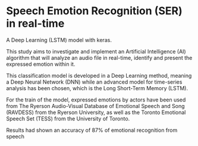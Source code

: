 # Speech Emotion Recognition (SER) in real-time
A Deep Learning (LSTM) model with keras.

This study aims to investigate and implement an Artificial Intelligence (AI) algorithm that will analyze an audio file in real-time, identify and present the expressed emotion within it.

This classification model is developed in a Deep Learning method, meaning a Deep Neural Network (DNN) while an advanced model for time-series analysis has been chosen, which is the Long Short-Term Memory (LSTM).

For the train of the model, expressed emotions by actors have been used from The Ryerson Audio-Visual Database of Emotional Speech and Song (RAVDESS) from the Ryerson University, as well as the Toronto Emotional Speech Set (TESS) from the University of Toronto.

Results had shown an accuracy of 87% of emotional recognition from speech
